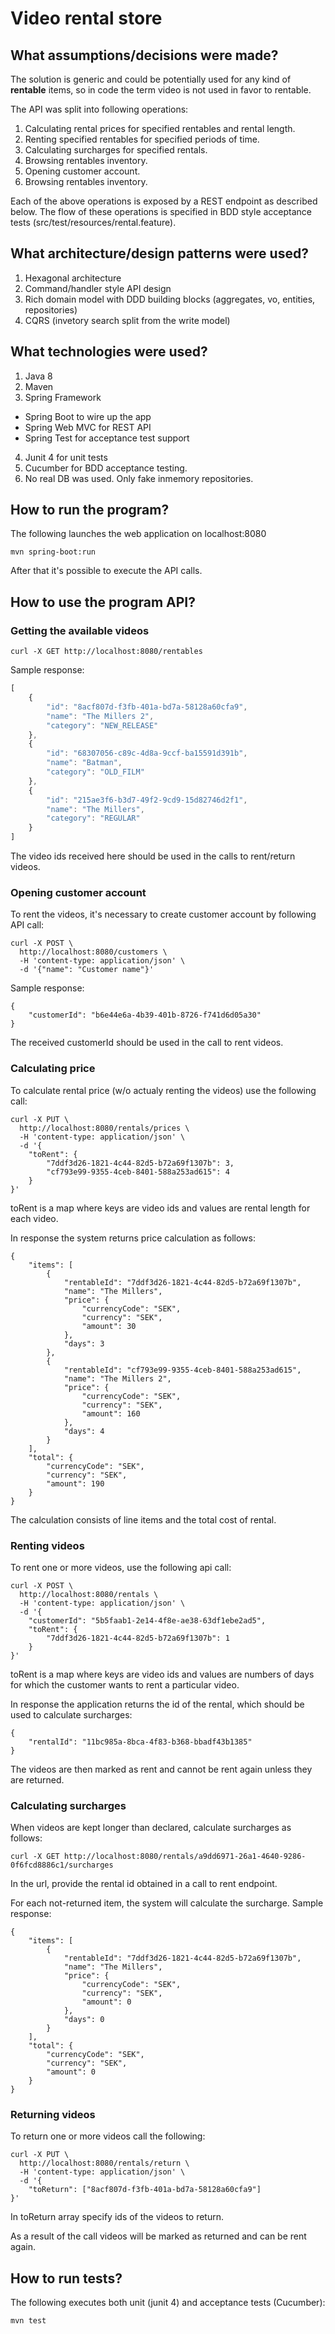 # Video rental store

## What assumptions/decisions were made?

The solution is generic and could be potentially used for any kind of **rentable** items, so in code the term video is not used in favor to rentable. 

The API was split into following operations:
1. Calculating rental prices for specified rentables and rental length.  
2. Renting specified rentables for specified periods of time.
3. Calculating surcharges for specified rentals.
4. Browsing rentables inventory.
5. Opening customer account.
6. Browsing rentables inventory.

Each of the above operations is exposed by a REST endpoint as described below.
The flow of these operations is specified in BDD style acceptance tests (src/test/resources/rental.feature).

## What architecture/design patterns were used?

1. Hexagonal architecture
2. Command/handler style API design
3. Rich domain model with DDD building blocks (aggregates, vo, entities, repositories)
4. CQRS (invetory search split from the write model)

## What technologies were used?

1. Java 8
2. Maven
3. Spring Framework
* Spring Boot to wire up the app
* Spring Web MVC for REST API
* Spring Test for acceptance test support
4. Junit 4 for unit tests
5. Cucumber for BDD acceptance testing. 
6. No real DB was used. Only fake inmemory repositories.

## How to run the program?

The following launches the web application on localhost:8080

```
mvn spring-boot:run  
```

After that it's possible to execute the API calls.

## How to use the program API?

### Getting the available videos

```
curl -X GET http://localhost:8080/rentables
```

Sample response:

```javascript
[
    {
        "id": "8acf807d-f3fb-401a-bd7a-58128a60cfa9",
        "name": "The Millers 2",
        "category": "NEW_RELEASE"
    },
    {
        "id": "68307056-c89c-4d8a-9ccf-ba15591d391b",
        "name": "Batman",
        "category": "OLD_FILM"
    },
    {
        "id": "215ae3f6-b3d7-49f2-9cd9-15d82746d2f1",
        "name": "The Millers",
        "category": "REGULAR"
    }
]
```

The video ids received here should be used in the calls to rent/return videos.

### Opening customer account

To rent the videos, it's necessary to create customer account by following API call:

```
curl -X POST \
  http://localhost:8080/customers \
  -H 'content-type: application/json' \
  -d '{"name": "Customer name"}'
```

Sample response:
````
{
    "customerId": "b6e44e6a-4b39-401b-8726-f741d6d05a30"
}
````

The received customerId should be used in the call to rent videos. 

### Calculating price

To calculate rental price (w/o actualy renting the videos) use the following call:

````
curl -X PUT \
  http://localhost:8080/rentals/prices \
  -H 'content-type: application/json' \
  -d '{
    "toRent": {
        "7ddf3d26-1821-4c44-82d5-b72a69f1307b": 3,
        "cf793e99-9355-4ceb-8401-588a253ad615": 4
    }
}'
````

toRent is a map where keys are video ids and values are rental length for each video.

In response the system returns price calculation as follows:

````
{
    "items": [
        {
            "rentableId": "7ddf3d26-1821-4c44-82d5-b72a69f1307b",
            "name": "The Millers",
            "price": {
                "currencyCode": "SEK",
                "currency": "SEK",
                "amount": 30
            },
            "days": 3
        },
        {
            "rentableId": "cf793e99-9355-4ceb-8401-588a253ad615",
            "name": "The Millers 2",
            "price": {
                "currencyCode": "SEK",
                "currency": "SEK",
                "amount": 160
            },
            "days": 4
        }
    ],
    "total": {
        "currencyCode": "SEK",
        "currency": "SEK",
        "amount": 190
    }
}
````

The calculation consists of line items and the total cost of rental.

### Renting videos

To rent one or more videos, use the following api call:

````
curl -X POST \
  http://localhost:8080/rentals \
  -H 'content-type: application/json' \
  -d '{
    "customerId": "5b5faab1-2e14-4f8e-ae38-63df1ebe2ad5",
    "toRent": {
        "7ddf3d26-1821-4c44-82d5-b72a69f1307b": 1	
    }
}'
````

toRent is a map where keys are video ids and values are numbers of days for which the customer wants to rent a particular video.

In response the application returns the id of the rental, which should be used to calculate surcharges:

```
{
    "rentalId": "11bc985a-8bca-4f83-b368-bbadf43b1385"
}
```

The videos are then marked as rent and cannot be rent again unless they are returned.

### Calculating surcharges

When videos are kept longer than declared, calculate surcharges as follows:

```
curl -X GET http://localhost:8080/rentals/a9dd6971-26a1-4640-9286-0f6fcd8886c1/surcharges
```

In the url, provide the rental id obtained in a call to rent endpoint.

For each not-returned item, the system will calculate the surcharge. Sample response:

```
{
    "items": [
        {
            "rentableId": "7ddf3d26-1821-4c44-82d5-b72a69f1307b",
            "name": "The Millers",
            "price": {
                "currencyCode": "SEK",
                "currency": "SEK",
                "amount": 0
            },
            "days": 0
        }
    ],
    "total": {
        "currencyCode": "SEK",
        "currency": "SEK",
        "amount": 0
    }
}
```

### Returning videos

To return one or more videos call the following:

```
curl -X PUT \
  http://localhost:8080/rentals/return \
  -H 'content-type: application/json' \
  -d '{
    "toReturn": ["8acf807d-f3fb-401a-bd7a-58128a60cfa9"]
}'
```

In toReturn array specify ids of the videos to return.

As a result of the call videos will be marked as returned and can be rent again.

## How to run tests?

The following executes both unit (junit 4) and acceptance tests (Cucumber):

```
mvn test
```